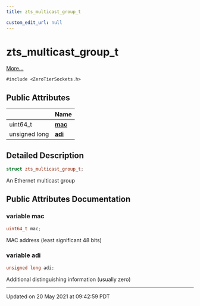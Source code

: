 ```yaml
---
title: zts_multicast_group_t

custom_edit_url: null
---
```


# zts_multicast_group_t



 [More...](#detailed-description)


`#include <ZeroTierSockets.h>`

## Public Attributes

|                | Name           |
| -------------- | -------------- |
| uint64_t | **[mac](/autogen/libzt/classes/structzts__multicast__group__t.md#variable-mac)**  |
| unsigned long | **[adi](/autogen/libzt/classes/structzts__multicast__group__t.md#variable-adi)**  |

## Detailed Description

```cpp
struct zts_multicast_group_t;
```


An Ethernet multicast group 

## Public Attributes Documentation

### variable mac

```cpp
uint64_t mac;
```


MAC address (least significant 48 bits) 


### variable adi

```cpp
unsigned long adi;
```


Additional distinguishing information (usually zero) 


-------------------------------

Updated on 20 May 2021 at 09:42:59 PDT